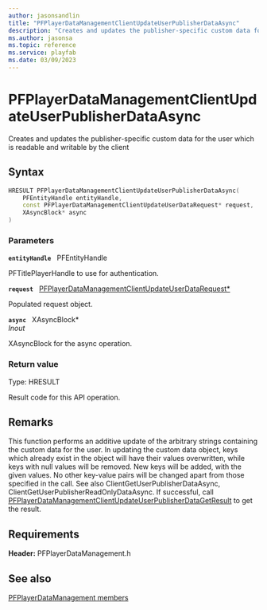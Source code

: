 ```yaml
---
author: jasonsandlin
title: "PFPlayerDataManagementClientUpdateUserPublisherDataAsync"
description: "Creates and updates the publisher-specific custom data for the user which is readable and writable by the client"
ms.author: jasonsa
ms.topic: reference
ms.service: playfab
ms.date: 03/09/2023
---
```


# PFPlayerDataManagementClientUpdateUserPublisherDataAsync  

Creates and updates the publisher-specific custom data for the user which is readable and writable by the client  

## Syntax  
  
```cpp
HRESULT PFPlayerDataManagementClientUpdateUserPublisherDataAsync(  
    PFEntityHandle entityHandle,  
    const PFPlayerDataManagementClientUpdateUserDataRequest* request,  
    XAsyncBlock* async  
)  
```  
  
### Parameters  
  
**`entityHandle`** &nbsp; PFEntityHandle  
  
PFTitlePlayerHandle to use for authentication.  
  
**`request`** &nbsp; [PFPlayerDataManagementClientUpdateUserDataRequest*](../../pfplayerdatamanagementtypes/structs/pfplayerdatamanagementclientupdateuserdatarequest.md)  
  
Populated request object.  
  
**`async`** &nbsp; XAsyncBlock*  
*_Inout_*  
  
XAsyncBlock for the async operation.  
  
  
### Return value
Type: HRESULT
  
Result code for this API operation.
  
## Remarks  
  
This function performs an additive update of the arbitrary strings containing the custom data for the user. In updating the custom data object, keys which already exist in the object will have their values overwritten, while keys with null values will be removed. New keys will be added, with the given values. No other key-value pairs will be changed apart from those specified in the call. See also ClientGetUserPublisherDataAsync, ClientGetUserPublisherReadOnlyDataAsync. If successful, call [PFPlayerDataManagementClientUpdateUserPublisherDataGetResult](pfplayerdatamanagementclientupdateuserpublisherdatagetresult.md) to get the result.
  
## Requirements  
  
**Header:** PFPlayerDataManagement.h
  
## See also  
[PFPlayerDataManagement members](../pfplayerdatamanagement_members.md)  

  
  
